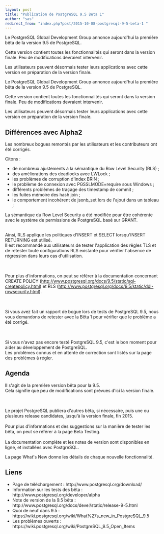 ```yaml
---
layout: post
title: "Publication de PostgreSQL 9.5 Beta 1"
author: "sas"
redirect_from: "index.php?post/2015-10-08-postgresql-9-5-beta-1 "
---
```



<p>Le PostgreSQL Global Development Group annonce aujourd'hui la première bêta de la version 9.5 de PostgreSQL.

Cette version contient toutes les fonctionnalités qui seront dans la version finale. Peu de modifications devraient intervenir.

Les utilisateurs peuvent désormais tester leurs applications avec cette version en préparation de la version finale.

</p>

<!--more-->


Le PostgreSQL Global Development Group annonce aujourd'hui la première bêta de la version 9.5 de PostgreSQL.

Cette version contient toutes les fonctionnalités qui seront dans la version finale. Peu de modifications devraient intervenir.

Les utilisateurs peuvent désormais tester leurs applications avec cette version en préparation de la version finale.

<h2>Différences avec Alpha2</h2>

Les nombreux bogues remontés par les utilisateurs et les contributeurs ont été corrigés.

Citons :

<ul>

<li> de nombreux ajustements à la sémantique du Row Level Security (RLS) ;

</li>

<li> des améliorations des deadlocks avec LWLock ;

</li>

<li> les problèmes de corruption d'index BRIN ;

</li>

<li> le problème de connexion avec PGSSLMODE=require sous Windows ;

</li>

<li> différents problèmes de traçage des timestamp de commit ;

</li>

<li> les fuites mémoire des hash join ;

</li>

<li> le comportement incohérent de jsonb_set lors de l'ajout dans un tableau ;

</li>

</ul>

La sémantique du Row Level Security a été modifiée pour être cohérente avec le système de permissions de PostgreSQL basé sur GRANT.

<br />Ainsi, RLS applique les politiques d'INSERT et SELECT lorsqu'INSERT RETURNING est utilisé.<br />Il est recommandé aux utilisateurs de tester l'application des rêgles TLS et de retester toute configurations RLS existante pour vérifier l'absence de régression dans leurs cas d'utilisation.

<br /><br />Pour plus d'informations, on peut se référer à la documentation concernant CREATE POLICY (http://www.postgresql.org/docs/9.5/static/sql-createpolicy.html) et RLS (http://www.postgresql.org/docs/9.5/static/ddl-rowsecurity.html).

<br /><br />Si vous avez fait un rapport de bogue lors de tests de PostgreSQL 9.5, nous vous demandons de retester avec la Bêta 1 pour vérifier que le problème a été corrigé.

<br /><br />Si vous n'avez pas encore testé PostgreSQL 9.5, c'est le bon moment pour aider au développement de PostgreSQL. <br />Les problèmes connus et en attente de correction sont listés sur la page des problèmes à régler.

<h2>Agenda</h2>

Il s'agit de la première version bêta pour la 9.5. <br />Cela signifie que peu de modifications sont prévues d'ici la version finale.

<br /><br />Le projet PostgreSQL publiera d'autres bêta, si nécessaire, puis une ou plusieurs release candidates, jusqu'à la version finale, fin 2015.<br /><br />Pour plus d'informations et des suggestions sur la manière de tester les bêta, on peut se référer à la page Beta Testing.<br /><br />La documentation complète et les notes de version sont disponibles en ligne, et installées avec PostgreSQL.

La page What's New donne les détails de chaque nouvelle fonctionnalité.

<h2>Liens</h2>

<ul>

<li> Page de téléchargement : http://www.postgresql.org/download/

</li>

<li> Information sur les tests des bêta : http://www.postgresql.org/developer/alpha

</li>

<li> Note de version de la 9.5 bêta : http://www.postgresql.org/docs/devel/static/release-9-5.html

</li>

<li> Quoi de neuf dans 9.5 : https://wiki.postgresql.org/wiki/What%27s_new_in_PostgreSQL_9.5

</li>

<li> Les problèmes ouverts : https://wiki.postgresql.org/wiki/PostgreSQL_9.5_Open_Items

</li>

</ul>